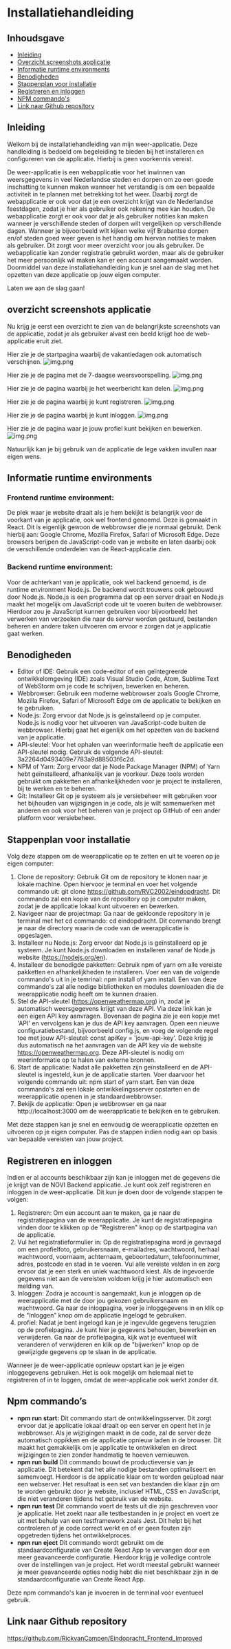 # Installatiehandleiding

## Inhoudsgave

- [Inleiding](#Inleiding)
- [Overzicht screenshots applicatie](#overzicht-screenshots-applicatie)
- [Informatie runtime environments](#informatie-runtime-environments)
- [Benodigheden](#benodigheden)
- [Stappenplan voor installatie](#stappenplan-voor-installatie)
- [Registreren en inloggen](#registreren-en-inloggen)
- [NPM commando's](#npm-commandos)
- [Link naar Github repository](#link-naar-github-repository)


## Inleiding
Welkom bij de installatiehandleiding van mijn weer-applicatie. Deze handleiding is bedoeld om 
begeleiding te bieden bij het installeren en configureren van de applicatie. Hierbij is geen 
voorkennis vereist.

De weer-applicatie is een webapplicatie voor het inwinnen van weersgegevens in veel Nederlandse 
steden en dorpen om zo een goede inschatting te kunnen maken wanneer het verstandig is om een 
bepaalde activiteit in te plannen met betrekking tot het weer. Daarbij zorgt de webapplicatie er 
ook voor dat je een overzicht krijgt van de Nederlandse feestdagen, zodat je hier als gebruiker 
ook rekening mee kan houden. De webapplicatie zorgt er ook voor dat je als gebruiker notities kan
maken wanneer je verschillende steden of dorpen wilt vergelijken op verschillende dagen. Wanneer 
je bijvoorbeeld wilt kijken welke vijf Brabantse dorpen en/of steden goed weer geven is het handig
om hiervan notities te maken als gebruiker. Dit zorgt voor meer overzicht voor jou als gebruiker. 
De webapplicatie kan zonder registratie gebruikt worden, maar als de gebruiker het meer persoonlijk
wil maken kan er een account aangemaakt worden. Doormiddel van deze installatiehandleiding kun je 
snel aan de slag met het opzetten van deze applicatie op jouw eigen computer.

Laten we aan de slag gaan!

## overzicht screenshots applicatie

Nu krijg je eerst een overzicht te zien van de belangrijkste screenshots van de applicatie, zodat 
je als gebruiker alvast een beeld krijgt hoe de web-applicatie eruit ziet.

Hier zie je de startpagina waarbij de vakantiedagen ook automatisch verschijnen.
![img.png](screenshot_startpagina.png)

Hier zie je de pagina met de 7-daagse weersvoorspelling.
![img.png](screenshot_7-daagse_weersvoorspelling.png)

Hier zie je de pagina waarbij je het weerbericht kan delen.
![img.png](screenshot_weerbericht_delen.png)

Hier zie je de pagina waarbij je kunt registreren.
![img.png](screenshot_registreren.png)

Hier zie je de pagina waarbij je kunt inloggen.
![img.png](screenshot_inloggen.png)

Hier zie je de pagina waar je jouw profiel kunt bekijken en bewerken.
![img.png](screenshot_profiel.png)

Natuurlijk kan je bij gebruik van de applicatie de lege vakken invullen naar eigen wens.

## Informatie runtime environments

### Frontend runtime environment: 
De plek waar je website draait als je hem bekijkt is belangrijk voor de voorkant van je 
applicatie, ook wel frontend genoemd. Deze is gemaakt in React. Dit is eigenlijk gewoon de 
webbrowser die je normaal gebruikt. Denk hierbij aan: Google Chrome, Mozilla Firefox, Safari of 
Microsoft Edge. Deze browsers berijpen de JavaScript-code van je website en laten daarbij ook de 
verschillende onderdelen van de React-applicatie zien.

### Backend runtime environment: 
Voor de achterkant van je applicatie, ook wel backend genoemd, 
is de runtime environment Node.js. De backend wordt trouwens ook gebouwd door Node.js. Node.js is 
een programma dat op een server draait en Node.js maakt het mogelijk om JavaScript code uit te 
voeren buiten de webbrowser. Hierdoor zou je JavaScript kunnen gebruiken voor bijvoorbeeld het 
verwerken van verzoeken die naar de server worden gestuurd, bestanden beheren en andere taken 
uitvoeren om ervoor e zorgen dat je applicatie gaat werken.  

## Benodigheden

- Editor of IDE: Gebruik een code-editor of een geïntegreerde ontwikkelomgeving (IDE) zoals 
Visual Studio Code, Atom, Sublime Text of WebStorm om je code te schrijven, bewerken en beheren.
- Webbrowser: Gebruik een moderne webbrowser zoals Google Chrome, Mozilla Firefox, Safari 
of Microsoft Edge om de applicatie te bekijken en te gebruiken.
- Node.js: Zorg ervoor dat Node.js is geïnstalleerd op je computer. Node.js is nodig voor het 
uitvoeren van JavaScript-code buiten de webbrowser. Hierbij gaat het eigenlijk om het opzetten 
van de backend van je applicatie.
- API-sleutel: Voor het ophalen van weerinformatie heeft de applicatie een API-sleutel nodig.
Gebruik de volgende API-sleutel: 3a2264d0493409e7783a9d88503f6c2d.
- NPM of Yarn: Zorg ervoor dat je Node Package Manager (NPM) of Yarn hebt geïnstalleerd, 
afhankelijk van je voorkeur. Deze tools worden gebruikt om pakketten en afhankelijkheden voor 
je project te installeren, bij te werken en te beheren.
- Git: Installeer Git op je systeem als je versiebeheer wilt gebruiken voor het bijhouden van
wijzigingen in je code, als je wilt samenwerken met anderen en ook voor het beheren van je project 
op GitHub of een ander platform voor versiebeheer.

## Stappenplan voor installatie

Volg deze stappen om de weerapplicatie op te zetten en uit te voeren op je 
eigen computer:

1. Clone de repository: Gebruik Git om de repository te klonen naar je lokale machine. Open 
hiervoor je terminal en voer het volgende commando uit: 
git clone https://github.com/RVC2002/eindopdracht.
Dit commando zal een kopie van de repository op je computer maken, zodat je de applicatie lokaal 
kunt uitvoeren en bewerken.
2. Navigeer naar de projectmap: Ga naar de gekloonde repository in je terminal met het 
cd commando: cd eindopdracht.
Dit commando brengt je naar de directory waarin de code van de weerapplicatie is opgeslagen.
3. Installeer nu Node.js: Zorg ervoor dat Node.js is geïnstalleerd op je systeem. Je kunt Node.js 
downloaden en installeren vanaf de Node.js website (https://nodejs.org/en).
4. Installeer de benodigde pakketten: Gebruik npm of yarn om alle vereiste pakketten en
afhankelijkheden te installeren. Voer een van de volgende commando's uit in je temrinal: 
npm install of yarn install.
Een van deze commando's zal alle nodige bibliotheken en modules downloaden die de 
weerapplicatie nodig heeft om te kunnen draaien.
5. Stel de API-sleutel (https://openweathermap.org) in, zodat je automatisch weersgegevens krijgt van deze API. Via deze link kan je een eigen API key aanvragen. Bovenaan de pagina zie je een kopje met 'API' en vervolgens kan je dus de API key aanvragen. Open een nieuwe configuratiebestand, bijvoorbeeld config.js, 
en voeg de volgende regel toe met jouw API-sleutel: const apiKey = 'jouw-api-key'. Deze krijg je dus automatisch na het aanvragen van de API key via de website https://openweathermap.org. 
Deze API-sleutel is nodig om weerinformatie op te halen van externe bronnen.
6. Start de applicatie: Nadat alle pakketten zijn geïnstalleerd en de API-sleutel is ingesteld, 
kun je de applicatie starten. Voer daarvoor het volgende commando uit: npm start of yarn start.
Een van deze commando's zal een lokale ontwikkelingsserver opstarten en de weerapplicatie openen 
in je standaardwebbrowser.
7. Bekijk de applicatie: Open je webbrowser en ga naar http://localhost:3000 om de 
weerapplicatie te bekijken en te gebruiken.

Met deze stappen kan je snel en eenvoudig de weerapplicatie opzetten en uitvoeren 
op je eigen computer. Pas de stappen indien nodig aan op basis van bepaalde vereisten van jouw 
project.

## Registreren en inloggen
Indien er al accounts beschikbaar zijn kan je inloggen met de gegevens die je krijgt van de NOVI 
Backend applicatie. Je kunt ook zelf registreren en inloggen in de weer-applicatie. Dit kun je doen
door de volgende stappen te volgen:
1. Registreren: Om een account aan te maken, ga je naar de registratiepagina van de weerapplicatie. 
Je kunt de registratiepagina  vinden door te klikken op de "Registreren" knop op de startpagina 
van de applicatie.
2. Vul het registratieformulier in: Op de registratiepagina word je gevraagd om een 
profielfoto, gebruikersnaam, e-mailadres, wachtwoord, herhaal wachtwoord, voornaam, achternaam, 
geboortedatum, telefoonnummer, adres, postcode en stad in te voeren. Vul alle vereiste velden in 
en zorg ervoor dat je een sterk en uniek wachtwoord kiest. Als de ingevoerde gegevens niet aan de
vereisten voldoen krijg je hier automatisch een melding van.
3. Inloggen: Zodra je account is aangemaakt, kun je inloggen op de weerapplicatie met de door jou
gekozen gebruikersnaam en wachtwoord. Ga naar de inlogpagina, voer je inloggegevens in en klik op
de "Inloggen" knop om de applicatie ingelogd te gebruiken.
4. profiel: Nadat je bent ingelogd kan je je ingevulde gegevens terugzien op de profielpagina. 
Je kunt hier je gegevens behouden, bewerken en verwijderen. Ga naar de profielpagina, kijk wat je
eventueel wilt veranderen of verwijderen en klik op de "bijwerken" knop op de gewijzigde gegevens
op te slaan in de applicatie.

Wanneer je de weer-applicatie opnieuw opstart kan je je eigen inloggegevens gebruiken. Het is ook 
mogelijk om helemaal niet te registreren of in te loggen, omdat de weer-applicatie ook werkt zonder dit.
   
## Npm commando’s
- **npm run start:** 
Dit commando start de ontwikkelingsserver. Dit zorgt ervoor dat je applicatie 
lokaal draait op een server en opent het in je webbrowser. Als je wijzigingen maakt in de code,
zal de server deze automatisch oppikken en de applicatie opnieuw laden in de browser. 
Dit maakt het gemakkelijk om je applicatie te ontwikkelen en direct wijzigingen te zien zonder 
handmatig te hoeven vernieuwen.
- **npm run build**
Dit commando bouwt de productieversie van je applicatie. Dit betekent dat het 
alle nodige bestanden optimaliseert en samenvoegt. Hierdoor is de applicatie klaar  om te worden
geüpload naar een webserver. Het resultaat is een set van bestanden die klaar zijn om te worden 
gebruikt door je website, inclusief HTML, CSS en JavaScript, die niet veranderen tijdens het 
gebruik van de website.
- **npm run test**
Dit commando voert de tests uit die zijn geschreven voor je applicatie. Het zoekt
naar alle testbestanden in je project en voert ze uit met behulp van een testframework zoals Jest.
Dit helpt bij het controleren of je code correct werkt en of er geen fouten zijn opgetreden
tijdens het ontwikkelproces.
- **npm run eject**
Dit commando wordt gebruikt om de standaardconfiguratie van Create React App 
te vervangen door een meer geavanceerde configuratie. Hierdoor krijg je volledige controle over 
de instellingen van je project. Het wordt meestal gebruikt wanneer je meer geavanceerde opties 
nodig hebt die niet beschikbaar zijn in de standaardconfiguratie van Create React App.

Deze npm commando's kan je invoeren in de terminal voor eventueel gebruik. 

## Link naar Github repository
https://github.com/RickvanCampen/Eindopracht_Frontend_Improved

